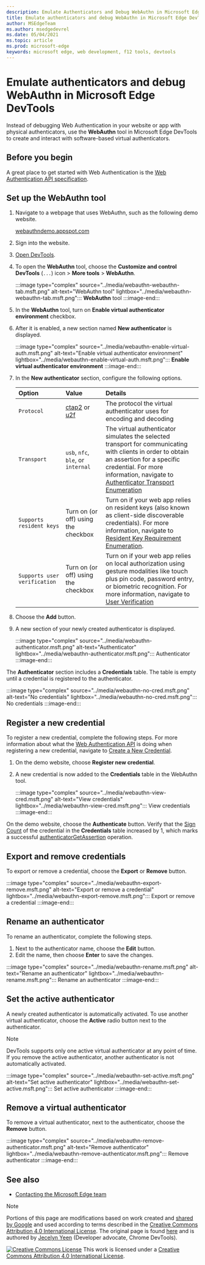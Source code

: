 ```yaml
---
description: Emulate Authenticators and Debug WebAuthn in Microsoft Edge DevTools.
title: Emulate authenticators and debug WebAuthn in Microsoft Edge DevTools
author: MSEdgeTeam
ms.author: msedgedevrel
ms.date: 05/04/2021
ms.topic: article
ms.prod: microsoft-edge
keywords: microsoft edge, web development, f12 tools, devtools
---
```

# Emulate authenticators and debug WebAuthn in Microsoft Edge DevTools

Instead of debugging Web Authentication in your website or app with physical authenticators, use the **WebAuthn** tool in Microsoft Edge DevTools to create and interact with software-based virtual authenticators.

## Before you begin

A great place to get started with Web Authentication is the [Web Authentication API specification][GithubW3cWebauthn].

## Set up the WebAuthn tool

1.  Navigate to a webpage that uses WebAuthn, such as the following demo website.

    [webauthndemo.appspot.com][AppspotWebauthndemo]

1.  Sign into the website.
1.  [Open DevTools][DevtoolsGuideChromiumOpen].
1.  To open the **WebAuthn** tool, choose the **Customize and control DevTools** \(`...`\) icon > **More tools** > **WebAuthn**.

    :::image type="complex" source="../media/webauthn-webauthn-tab.msft.png" alt-text="WebAuthn tool" lightbox="../media/webauthn-webauthn-tab.msft.png":::
       **WebAuthn** tool
    :::image-end:::

1.  In the **WebAuthn** tool, turn on **Enable virtual authenticator environment** checkbox.
1.  After it is enabled, a new section named **New authenticator** is displayed.

    :::image type="complex" source="../media/webauthn-enable-virtual-auth.msft.png" alt-text="Enable virtual authenticator environment" lightbox="../media/webauthn-enable-virtual-auth.msft.png":::
        **Enable virtual authenticator environment**
    :::image-end:::

1.  In the **New authenticator** section, configure the following options.

    | Option | Value | Details |
    |:--- |:--- |:--- |
    | `Protocol` | [ctap2][FidoallianceSpecsV20Id20180227ClientToAuthenticatorProtocolHtml] or [u2f][FidoallianceSpecsU2fV12Ps20170411OverviewHtml] | The protocol the virtual authenticator uses for encoding and decoding |
    | `Transport` |   `usb`, `nfc`, `ble`, or `internal` | The virtual authenticator simulates the selected transport for communicating with clients in order to obtain an assertion for a specific credential.  For more information, navigate to [Authenticator Transport Enumeration][GithubW3cWebauthnEnumTransport] |
    |  `Supports resident keys` | Turn on \(or off\) using the checkbox | Turn on if your web app relies on resident keys \(also known as client-side discoverable credentials\).  For more information, navigate to [Resident Key Requirement Enumeration][GithubW3cWebauthnEnumResidentkeyrequirement]. |
    | `Supports user verification` | Turn on \(or off\) using the checkbox | Turn on if your web app relies on local authorization using gesture modalities like touch plus pin code, password entry, or biometric recognition.  For more information, navigate to [User Verification][GithubW3cWebauthnEnumUserverification] |

1.  Choose the **Add** button.
1.  A new section of your newly created authenticator is displayed.

    :::image type="complex" source="../media/webauthn-authenticator.msft.png" alt-text="Authenticator" lightbox="../media/webauthn-authenticator.msft.png":::
       Authenticator
    :::image-end:::

The **Authenticator** section includes a **Credentials** table.  The table is empty until a credential is registered to the authenticator.

:::image type="complex" source="../media/webauthn-no-cred.msft.png" alt-text="No credentials" lightbox="../media/webauthn-no-cred.msft.png":::
   No credentials
:::image-end:::

## Register a new credential

To register a new credential, complete the following steps.  For more information about what the [Web Authentication API][GithubW3cWebauthn] is doing when registering a new credential, navigate to [Create a New Credential][GithubW3cWebauthnSctnCreatecredential].

1.  On the demo website, choose **Register new credential**.
1.  A new credential is now added to the **Credentials** table in the WebAuthn tool.

    :::image type="complex" source="../media/webauthn-view-cred.msft.png" alt-text="View credentials" lightbox="../media/webauthn-view-cred.msft.png":::
       View credentials
    :::image-end:::

On the demo website, choose the **Authenticate** button.  Verify that the [Sign Count][GithubW3cWebauthnSctnSignCounter] of the credential in the **Credentials** table increased by 1, which marks a successful [authenticatorGetAssertion][GithubW3cWebauthnAuthenticatorgetassertion] operation.

## Export and remove credentials

To export or remove a credential, choose the **Export** or **Remove** button.

:::image type="complex" source="../media/webauthn-export-remove.msft.png" alt-text="Export or remove a credential" lightbox="../media/webauthn-export-remove.msft.png":::
   Export or remove a credential
:::image-end:::

## Rename an authenticator

To rename an authenticator, complete the following steps.

1.  Next to the authenticator name, choose the **Edit** button.
1.  Edit the name, then choose **Enter** to save the changes.

:::image type="complex" source="../media/webauthn-rename.msft.png" alt-text="Rename an authenticator" lightbox="../media/webauthn-rename.msft.png":::
   Rename an authenticator
:::image-end:::

## Set the active authenticator

A newly created authenticator is automatically activated.  To use another virtual authenticator, choose the **Active** radio button next to the authenticator.

> [!NOTE]
> DevTools supports only one active virtual authenticator at any point of time.  If you remove the active authenticator, another authenticator is not automatically activated.

:::image type="complex" source="../media/webauthn-set-active.msft.png" alt-text="Set active authenticator" lightbox="../media/webauthn-set-active.msft.png":::
   Set active authenticator
:::image-end:::

## Remove a virtual authenticator

To remove a virtual authenticator, next to the authenticator, choose the **Remove** button.

:::image type="complex" source="../media/webauthn-remove-authenticator.msft.png" alt-text="Remove authenticator" lightbox="../media/webauthn-remove-authenticator.msft.png":::
   Remove authenticator
:::image-end:::


<!-- ====================================================================== -->
## See also

*  [Contacting the Microsoft Edge team][Contact]


<!-- ====================================================================== -->
<!-- links -->
[Contact]: ../../contact.md "Contacting the Microsoft Edge team | Microsoft Edge Developer documentation"
[DevtoolsGuideChromiumOpen]: ../open/index.md "Open Microsoft Edge DevTools | Microsoft Docs"  

[AppspotWebauthndemo]: https://webauthndemo.appspot.com "Webauthn demo | Appspot"

[FidoallianceSpecsV20Id20180227ClientToAuthenticatorProtocolHtml]: https://fidoalliance.org/specs/fido-v2.0-id-20180227/fido-client-to-authenticator-protocol-v2.0-id-20180227.html "Client to Authenticator Protocol (CTAP) | fido alliance"
[FidoallianceSpecsU2fV12Ps20170411OverviewHtml]: https://fidoalliance.org/specs/fido-u2f-v1.2-ps-20170411/fido-u2f-overview-v1.2-ps-20170411.html "Universal 2nd Factor (U2F) Overview | fido alliance"

[GithubW3cWebauthn]: https://w3c.github.io/webauthn "Web Authentication:
An API for accessing Public Key Credentials
Level 2 | GitHub"
[GithubW3cWebauthnAuthenticatorgetassertion]: https://w3c.github.io/webauthn#authenticatorgetassertion "The authenticatorGetAssertion Operation - Web Authentication:
An API for accessing Public Key Credentials
Level 2 | GitHub"
[GithubW3cWebauthnEnumTransport]: https://w3c.github.io/webauthn#enum-transport "Authenticator Transport Enumeration (enum AuthenticatorTransport) - Web Authentication:
An API for accessing Public Key Credentials
Level 2 | W3C"
[GithubW3cWebauthnEnumResidentkeyrequirement]: https://w3c.github.io/webauthn#enum-residentKeyRequirement "Resident Key Requirement Enumeration (enum ResidentKeyRequirement) - Web Authentication:
An API for accessing Public Key Credentials
Level 2 | W3C"
[GithubW3cWebauthnEnumUserverification]: https://w3c.github.io/webauthn#user-verification "User Verification - Web Authentication:
An API for accessing Public Key Credentials
Level 2 | W3C"
[GithubW3cWebauthnSctnCreatecredential]: https://w3c.github.io/webauthn#sctn-createCredential "Create a New Credential - PublicKeyCredential's [[Create]](origin, options, sameOriginWithAncestors) Method - Web Authentication:
An API for accessing Public Key Credentials
Level 2 | GitHub"
[GithubW3cWebauthnSctnSignCounter]: https://w3c.github.io/webauthn/#sctn-sign-counter "Signature Counter Considerations - Web Authentication:
An API for accessing Public Key Credentials
Level 2 | GitHub"

> [!NOTE]
> Portions of this page are modifications based on work created and [shared by Google][GoogleSitePolicies] and used according to terms described in the [Creative Commons Attribution 4.0 International License][CCA4IL].
> The original page is found [here](https://developers.google.com/web/tools/chrome-devtools/webauthn/index) and is authored by [Jecelyn Yeen][JecelynYeen] \(Developer advocate, Chrome DevTools\).

[![Creative Commons License][CCby4Image]][CCA4IL]
This work is licensed under a [Creative Commons Attribution 4.0 International License][CCA4IL].

[CCA4IL]: https://creativecommons.org/licenses/by/4.0
[CCby4Image]: https://i.creativecommons.org/l/by/4.0/88x31.png
[GoogleSitePolicies]: https://developers.google.com/terms/site-policies
[JecelynYeen]: https://developers.google.com/web/resources/contributors#jecelyn-yeen
